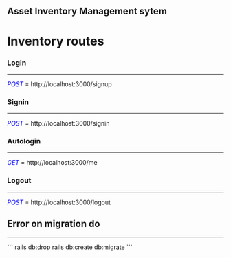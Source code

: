 ## Asset Inventory Management sytem

# Inventory routes

### Login
<hr/>
<p><em style = "color: blue">POST</em> = http://localhost:3000/signup </p>

### Signin
<hr/>
<p><em style = "color: blue">POST</em> = http://localhost:3000/signin </p>

### Autologin
<hr/>
<p><em style = "color: blue">GET</em> = http://localhost:3000/me </p>

### Logout
<hr/>
<p><em style = "color: blue">POST</em> = http://localhost:3000/logout </p>


## Error on migration do
<hr/>
``` 
rails db:drop 
rails db:create 
db:migrate
```
